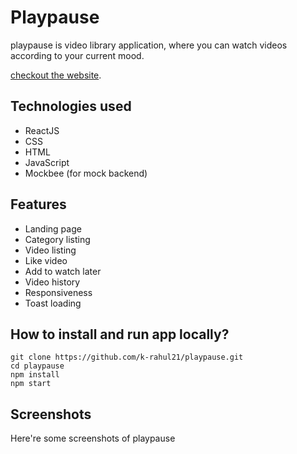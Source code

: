 # Playpause

playpause is video library application, where you can watch videos according to your current mood.

[checkout the website](https://playnpause.netlify.app/).

## Technologies used

- ReactJS
- CSS
- HTML
- JavaScript
- Mockbee (for mock backend)

## Features

- Landing page
- Category listing
- Video listing
- Like video
- Add to watch later
- Video history
- Responsiveness
- Toast loading

## How to install and run app locally?

```
git clone https://github.com/k-rahul21/playpause.git
cd playpause
npm install
npm start

```

## Screenshots

Here're some screenshots of playpause
